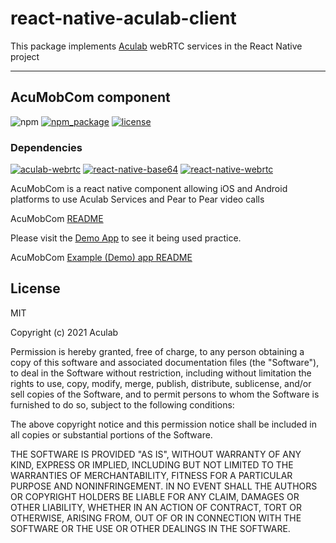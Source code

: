 # react-native-aculab-client

This package implements [Aculab](https://www.aculab.com/) webRTC services in the React Native project

---

## AcuMobCom component

![npm](https://img.shields.io/npm/dw/react-native-aculab-client)
[![npm_package](https://img.shields.io/npm/v/react-native-acumobcom?color=green&label=npm%20package)](https://www.npmjs.com/package/react-native-aculab-client)
[![license](https://img.shields.io/npm/l/react-native-acumobcom)](https://github.com/aculab-com/react-native-aculab-client/blob/main/LICENSE)

### Dependencies

[![aculab-webrtc](https://img.shields.io/npm/dependency-version/react-native-acumobcom/aculab-webrtc)](https://www.npmjs.com/package/aculab-webrtc)
[![react-native-base64](https://img.shields.io/npm/dependency-version/react-native-acumobcom/react-native-base64)](https://www.npmjs.com/package/react-native-base64)
[![react-native-webrtc](https://img.shields.io/npm/dependency-version/react-native-acumobcom/react-native-webrtc)](https://www.npmjs.com/package/react-native-webrtc)

AcuMobCom is a react native component allowing iOS and Android platforms to use Aculab Services and Pear to Pear video calls

AcuMobCom [README](https://github.com/aculab-com/react-native-aculab-client/blob/main/src/AcuMobCom-README.md)

Please visit the [Demo App](https://github.com/aculab-com/react-native-aculab-client/tree/main/example-AcuMobCom) to see it being used practice.

AcuMobCom [Example (Demo) app README](https://github.com/aculab-com/react-native-aculab-client/blob/main/example-AcuMobCom/AcuMobCom-Example-README.md)

## License

MIT

Copyright (c) 2021 Aculab

Permission is hereby granted, free of charge, to any person obtaining a copy
of this software and associated documentation files (the "Software"), to deal
in the Software without restriction, including without limitation the rights
to use, copy, modify, merge, publish, distribute, sublicense, and/or sell
copies of the Software, and to permit persons to whom the Software is
furnished to do so, subject to the following conditions:

The above copyright notice and this permission notice shall be included in all
copies or substantial portions of the Software.

THE SOFTWARE IS PROVIDED "AS IS", WITHOUT WARRANTY OF ANY KIND, EXPRESS OR
IMPLIED, INCLUDING BUT NOT LIMITED TO THE WARRANTIES OF MERCHANTABILITY,
FITNESS FOR A PARTICULAR PURPOSE AND NONINFRINGEMENT. IN NO EVENT SHALL THE
AUTHORS OR COPYRIGHT HOLDERS BE LIABLE FOR ANY CLAIM, DAMAGES OR OTHER
LIABILITY, WHETHER IN AN ACTION OF CONTRACT, TORT OR OTHERWISE, ARISING FROM,
OUT OF OR IN CONNECTION WITH THE SOFTWARE OR THE USE OR OTHER DEALINGS IN THE
SOFTWARE.
